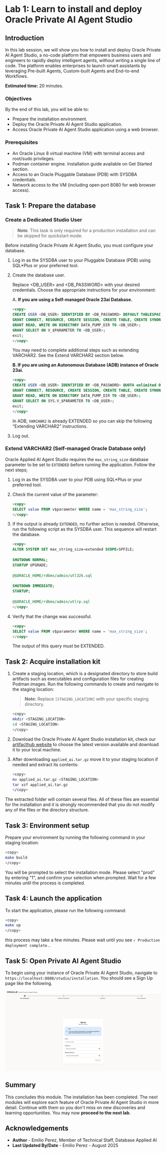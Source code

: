 # Lab 1: Learn to install and deploy Oracle Private AI Agent Studio

## Introduction

In this lab session, we will show you how to install and deploy Oracle Private AI Agent Studio, a no-code platform that empowers business users and engineers to rapidly deploy intelligent agents, without writing a single line of code. The platform enables enterprises to launch smart assistants by leveraging Pre-built Agents, Custom-built Agents and End-to-end Workflows.

**Estimated time:** 20 minutes.

### Objectives

By the end of this lab, you will be able to:

- Prepare the installation environment.
- Deploy the Oracle Private AI Agent Studio application.
- Access Oracle Private AI Agent Studio application using a web browser.

### Prerequisites

- An Oracle Linux 8 virtual machine (VM) with terminal access and root/sudo privileges.
- Podman container engine. Installation guide available on Get Started section.
- Access to an Oracle Pluggable Database (PDB) with SYSDBA credentials.
- Network access to the VM (including open port 8080 for web browser access).

## Task 1: Prepare the database

### Create a Dedicated Studio User

> **Note**. This task is only required for a production installation and can be skipped for quickstart mode.

Before installing Oracle Private AI Agent Studio, you must configure your database.

1. Log in as the SYSDBA user to your Pluggable Database (PDB) using SQL*Plus or your preferred tool.

2. Create the database user.

    Replace <DB_USER> and <DB_PASSWORD> with your desired credentials. Choose the appropriate instructions for your environment:

    A. **If you are using a Self-managed Oracle 23ai Database.**

    ```SQL
    <copy>
    CREATE USER <DB_USER> IDENTIFIED BY <DB_PASSWORD> DEFAULT TABLESPACE USERS QUOTA unlimited ON USERS;
    GRANT CONNECT, RESOURCE, CREATE SESSION, CREATE TABLE, CREATE SYNONYM, CREATE DATABASE LINK, CREATE ANY INDEX, INSERT ANY TABLE, CREATE SEQUENCE, CREATE TRIGGER TO <DB_USER>;
    GRANT READ, WRITE ON DIRECTORY DATA_PUMP_DIR TO <DB_USER>;
    GRANT SELECT ON V_$PARAMETER TO <DB_USER>;
    exit;
    </copy>
    ```

    You may need to complete additional steps such as extending VARCHAR2. See the Extend VARCHAR2 section below.

    **B. If you are using an Autonomous Database (ADB) instance of Oracle 23ai.**

    ```SQL
    <copy>
    CREATE USER <DB_USER> IDENTIFIED BY <DB_PASSWORD> QUOTA unlimited ON DATA;
    GRANT CONNECT, RESOURCE, CREATE SESSION, CREATE TABLE, CREATE SYNONYM, CREATE DATABASE LINK, CREATE ANY INDEX, INSERT ANY TABLE, CREATE SEQUENCE, CREATE TRIGGER TO <DB_USER>;
    GRANT READ, WRITE ON DIRECTORY DATA_PUMP_DIR TO <DB_USER>;
    GRANT SELECT ON SYS.V_$PARAMETER TO <DB_USER>;
    exit;
    </copy>
    ```

    In ADB, `VARCHAR2` is already EXTENDED so you can skip the following “Extending VARCHAR2” instructions.

3. Log out.

### Extend VARCHAR2 (Self-managed Oracle Database only)

Oracle Applied AI Agent Studio requires the `max_string_size` database parameter to be set to `EXTENDED` before running the application. Follow the next steps;

1. Log in as the SYSDBA user to your PDB using SQL*Plus or your preferred tool.

2. Check the current value of the parameter:

    ```SQL
    <copy>
    SELECT value FROM v$parameter WHERE name = 'max_string_size';
    </copy>
    ```

3. If the output is already `EXTENDED`, no further action is needed. Otherwise, run the following script as the SYSDBA user. This sequence will restart the database.

    ```SQL
    <copy>
    ALTER SYSTEM SET max_string_size=extended SCOPE=SPFILE;

    SHUTDOWN NORMAL;
    STARTUP UPGRADE;

    @$ORACLE_HOME/rdbms/admin/utl32k.sql

    SHUTDOWN IMMEDIATE;
    STARTUP;

    @$ORACLE_HOME/rdbms/admin/utlrp.sql
    </copy>
    ```

4. Verify that the change was successful.

    ```SQL
    <copy>
    SELECT value FROM v$parameter WHERE name = 'max_string_size';
    </copy>
    ```

    The output of this query must be EXTENDED.

## Task 2: Acquire installation kit

1. Create a staging location, which is a designated directory to store build artifacts such as executables and configuration files for creating Podman images. Run the following commands to create and navigate to the staging location:

    > **Note:** Replace `[STAGING_LOCATION]` with your specific staging directory.

    ```bash
    <copy>
    mkdir <STAGING_LOCATION>
    cd <STAGING_LOCATION>
    </copy>
    ```

2. Download the Oracle Private AI Agent Studio installation kit, check our [artifacthub website](https://artifacthub-phx.oci.oraclecorp.com/artifactory/ahf-generic-release-local/releases/applied-ai/) to choose the latest version available and download it to your local machine.

3. After downloading `applied_ai.tar.gz` move it to your staging location if needed and extract its contents:

    ```bash
    <copy>
    mv applied_ai.tar.gz <STAGING_LOCATION>
    tar xzf applied_ai.tar.gz
    </copy>
    ```

The extracted folder will contain several files. All of these files are essential for the installation and it is strongly recommended that you do not modify any of the files or the directory structure.

## Task 3: Environment setup

Prepare your environment by running the following command in your staging location:

```bash
<copy>
make build
</copy>
```

You will be prompted to select the installation mode. Please select "prod" by entering "1", and confirm your selection when prompted. Wait for a few minutes until the process is completed.

## Task 4: Launch the application

To start the application, please run the following command:

```bash
<copy>
make up
</copy>
```

this process may take a few minutes. Please wait until you see `✓ Production deployment complete.`.

## Task 5: Open Private AI Agent Studio

To begin using your instance of Oracle Private AI Agent Studio, navigate to `https://localhost:8080/studio/installation`. You should see a Sign Up page like the following.

![Sign Up screen for Oracle Private AI Agent Studio displaying user configuration step. The form includes fields for email, password, and repeat password, with an information box stating that this user would be responsible for managing the application and other users. The 'Next' button is disabled.](images/sign_up.png)

## Summary

This concludes this module. The installation has been completed. The next modules will explore each feature of Oracle Private AI Agent Studio in more detail. Continue with them so you don't miss on new discoveries and learning opportunities. You may now **proceed to the next lab**.

## Acknowledgements

- **Author** - Emilio Perez, Member of Technical Staff, Database Applied AI
- **Last Updated By/Date** - Emilio Perez - August 2025
